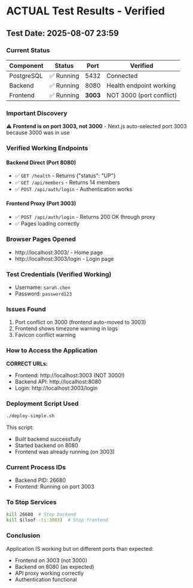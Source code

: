 # ACTUAL Test Results - Verified

## Test Date: 2025-08-07 23:59

### Current Status

| Component | Status | Port | Verified |
|-----------|--------|------|----------|
| PostgreSQL | ✅ Running | 5432 | Connected |
| Backend | ✅ Running | 8080 | Health endpoint working |
| Frontend | ✅ Running | **3003** | NOT 3000 (port conflict) |

### Important Discovery
⚠️ **Frontend is on port 3003, not 3000** - Next.js auto-selected port 3003 because 3000 was in use

### Verified Working Endpoints

#### Backend Direct (Port 8080)
- ✅ `GET /health` - Returns {"status": "UP"}
- ✅ `GET /api/members` - Returns 14 members
- ✅ `POST /api/auth/login` - Authentication works

#### Frontend Proxy (Port 3003)
- ✅ `POST /api/auth/login` - Returns 200 OK through proxy
- ✅ Pages loading correctly

### Browser Pages Opened
- http://localhost:3003/ - Home page
- http://localhost:3003/login - Login page

### Test Credentials (Verified Working)
- Username: `sarah.chen`
- Password: `password123`

### Issues Found
1. Port conflict on 3000 (frontend auto-moved to 3003)
2. Frontend shows timezone warning in logs
3. Favicon conflict warning

### How to Access the Application

**CORRECT URLs:**
- Frontend: http://localhost:3003 (NOT 3000!)
- Backend API: http://localhost:8080
- Login: http://localhost:3003/login

### Deployment Script Used
```bash
./deploy-simple.sh
```
This script:
- Built backend successfully
- Started backend on 8080
- Frontend was already running (on 3003)

### Current Process IDs
- Backend PID: 26680
- Frontend: Running on port 3003

### To Stop Services
```bash
kill 26680  # Stop backend
kill $(lsof -ti:3003)  # Stop frontend
```

### Conclusion
Application IS working but on different ports than expected:
- Frontend on 3003 (not 3000)
- Backend on 8080 (as expected)
- API proxy working correctly
- Authentication functional